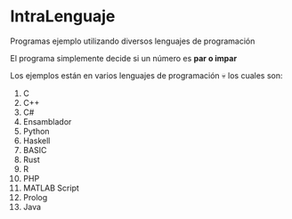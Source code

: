 # IntraLenguaje
Programas ejemplo utilizando diversos lenguajes de programación

El programa simplemente decide si un número es **par o impar**

Los ejemplos están en varios lenguajes de programación :skull: los cuales son:

1. C
2. C++
3. C#
4. Ensamblador
5. Python
6. Haskell
7. BASIC
8. Rust
9. R
10. PHP
11. MATLAB Script
12. Prolog
13. Java
